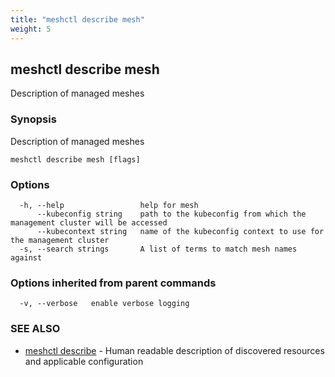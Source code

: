 ```yaml
---
title: "meshctl describe mesh"
weight: 5
---
```

## meshctl describe mesh

Description of managed meshes

### Synopsis

Description of managed meshes

```
meshctl describe mesh [flags]
```

### Options

```
  -h, --help                 help for mesh
      --kubeconfig string    path to the kubeconfig from which the management cluster will be accessed
      --kubecontext string   name of the kubeconfig context to use for the management cluster
  -s, --search strings       A list of terms to match mesh names against
```

### Options inherited from parent commands

```
  -v, --verbose   enable verbose logging
```

### SEE ALSO

* [meshctl describe](../meshctl_describe)	 - Human readable description of discovered resources and applicable configuration

